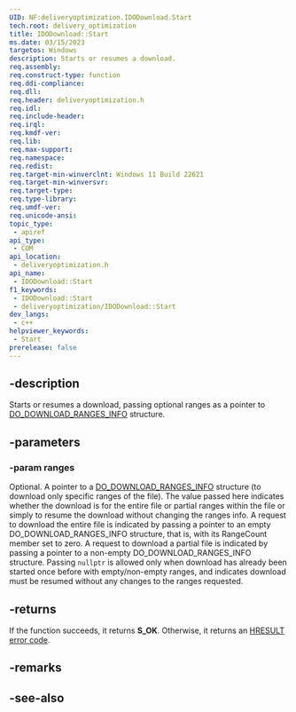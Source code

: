 ```yaml
---
UID: NF:deliveryoptimization.IDODownload.Start
tech.root: delivery_optimization
title: IDODownload::Start
ms.date: 03/15/2023
targetos: Windows
description: Starts or resumes a download.
req.assembly: 
req.construct-type: function
req.ddi-compliance: 
req.dll: 
req.header: deliveryoptimization.h
req.idl: 
req.include-header: 
req.irql: 
req.kmdf-ver: 
req.lib: 
req.max-support: 
req.namespace: 
req.redist: 
req.target-min-winverclnt: Windows 11 Build 22621
req.target-min-winversvr: 
req.target-type: 
req.type-library: 
req.umdf-ver: 
req.unicode-ansi: 
topic_type:
 - apiref
api_type:
 - COM
api_location:
 - deliveryoptimization.h
api_name:
 - IDODownload::Start
f1_keywords:
 - IDODownload::Start
 - deliveryoptimization/IDODownload::Start
dev_langs:
 - c++
helpviewer_keywords:
 - Start
prerelease: false
---
```


## -description

Starts or resumes a download, passing optional ranges as a pointer to [DO_DOWNLOAD_RANGES_INFO](/windows/win32/api/deliveryoptimization/ns-deliveryoptimization-do_download_ranges_info) structure.


## -parameters

### -param ranges

Optional. A pointer to a [DO_DOWNLOAD_RANGES_INFO](/windows/win32/api/deliveryoptimization/ns-deliveryoptimization-do_download_ranges_info) structure (to download only specific ranges of the file). The value passed here indicates whether the download is for the entire file or partial ranges within the file or simply to resume the download without changing the ranges info. A request to download the entire file is indicated by passing a pointer to an empty DO_DOWNLOAD_RANGES_INFO structure, that is, with its RangeCount member set to zero. A request to download a partial file is indicated by passing a pointer to a non-empty DO_DOWNLOAD_RANGES_INFO structure. Passing `nullptr` is allowed only when download has already been started once before with empty/non-empty ranges, and indicates download must be resumed without any changes to the ranges requested.

## -returns

If the function succeeds, it returns **S_OK**. Otherwise, it returns an [HRESULT](/windows/win32/com/structure-of-com-error-codes) [error code](/windows/win32/com/com-error-codes-10).

## -remarks

## -see-also
